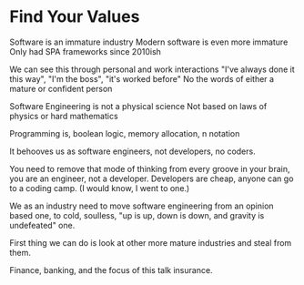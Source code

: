 # Find Your Values

Software is an immature industry
Modern software is even more immature
Only had SPA frameworks since 2010ish

We can see this through personal and work interactions
"I've always done it this way", "I'm the boss", "it's worked before"
No the words of either a mature or confident person

Software Engineering is not a physical science
Not based on laws of physics or hard mathematics

Programming is, boolean logic, memory allocation, n notation

It behooves us as software engineers, not developers, no coders.

You need to remove that mode of thinking from every groove in your brain, you are an engineer, not a developer. Developers are cheap, anyone can go to a coding camp. (I would know, I went to one.)

We as an industry need to move software engineering from an opinion based one, to cold, soulless, "up is up, down is down, and gravity is undefeated" one.

First thing we can do is look at other more mature industries and steal from them.

Finance, banking, and the focus of this talk insurance.
